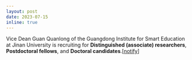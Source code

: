 ```yaml
---
layout: post
date: 2023-07-15
inline: true
---
```


Vice Dean Guan Quanlong of the Guangdong Institute for Smart Education at Jinan University is recruiting for **Distinguished (associate) researchers**, **Postdoctoral fellows**, and **Doctoral candidates**.[[notify](https://www.scholat.com/vpost.html?pid=217010)]
